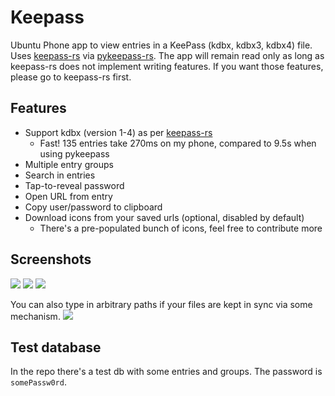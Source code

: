 # Keepass

Ubuntu Phone app to view entries in a KeePass (kdbx, kdbx3, kdbx4) file.
Uses [keepass-rs](https://github.com/sseemayer/keepass-rs) via [pykeepass-rs](https://github.com/sseemayer/keepass-rs).
The app will remain read only as long as keepass-rs does not implement writing features. If you want those features,
please go to keepass-rs first.

## Features

- Support kdbx (version 1-4) as per [keepass-rs](https://github.com/sseemayer/keepass-rs)
  - Fast! 135 entries take 270ms on my phone, compared to 9.5s when using pykeepass
- Multiple entry groups
- Search in entries
- Tap-to-reveal password
- Open URL from entry
- Copy user/password to clipboard
- Download icons from your saved urls (optional, disabled by default)
  - There's a pre-populated bunch of icons, feel free to contribute more

## Screenshots

![](https://github.com/davidventura/Keepass/blob/master/screenshots/confined.png?raw=true)
![](https://github.com/davidventura/Keepass/blob/master/screenshots/main.png?raw=true)
![](https://github.com/davidventura/Keepass/blob/master/screenshots/settings.png?raw=true)

You can also type in arbitrary paths if your files are kept in sync via some mechanism.
![](https://github.com/davidventura/Keepass/blob/master/screenshots/unconfined.png?raw=true)



## Test database

In the repo there's a test db with some entries and groups. The password is `somePassw0rd`.
